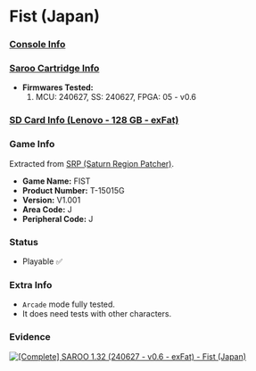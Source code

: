 # Fist (Japan)

### [Console Info](../../../../../Info/Consoles/VA13/README.md)

### [Saroo Cartridge Info](../../../../../Info/Cartridges/RetroGameParadiseStore/1.32F/README.md)

- <b>Firmwares Tested:</b>
  1. MCU: 240627, SS: 240627, FPGA: 05 - v0.6

### [SD Card Info (Lenovo - 128 GB - exFat)](../../../../../Info/SdCards/Lenovo/128GB/exfat/README.md)

### Game Info

Extracted from [SRP (Saturn Region Patcher)](https://segaxtreme.net/resources/saturn-region-patcher.81/download).

- <b>Game Name:</b> FIST
- <b>Product Number:</b> T-15015G
- <b>Version:</b> V1.001
- <b>Area Code:</b> J
- <b>Peripheral Code:</b> J

### Status

- Playable :white_check_mark:

### Extra Info

- `Arcade` mode fully tested.
- It does need tests with other characters.

### Evidence

[![[Complete] SAROO 1.32 (240627 - v0.6 - exFat) - Fist (Japan)](https://img.youtube.com/vi/_18Q7urqvB0/0.jpg)](https://www.youtube.com/watch?v=_18Q7urqvB0)

